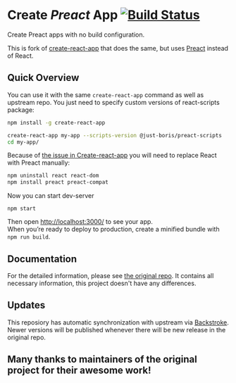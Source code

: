 # Create *Preact* App [![Build Status](https://travis-ci.org/just-boris/create-preact-app.svg?branch=preact)](https://travis-ci.org/just-boris/create-preact-app.svg?branch=preact)

Create Preact apps with no build configuration.

This is fork of [create-react-app](https://github.com/facebookincubator/create-react-app) that does the same, but uses [Preact](https://github.com/developit/preact) instead of React.

## Quick Overview

You can use it with the same `create-react-app` command as well as upstream repo. You just need to specify custom versions of react-scripts package:

```sh
npm install -g create-react-app

create-react-app my-app --scripts-version @just-boris/preact-scripts
cd my-app/
```

Because of [the issue in Create-react-app](https://github.com/facebookincubator/create-react-app/issues/2462) you will need to replace React with Preact manually:

```sh
npm uninstall react react-dom
npm install preact preact-compat
```

Now you can start dev-server

```
npm start
```

Then open [http://localhost:3000/](http://localhost:3000/) to see your app.<br>
When you’re ready to deploy to production, create a minified bundle with `npm run build`.

## Documentation

For the detailed information, please see [the original repo](https://github.com/facebookincubator/create-react-app). It contains all necessary information, this project doesn't have any differences.

## Updates

This reposiory has automatic synchronization with upstream via [Backstroke](https://backstroke.us/). Newer versions will be published whenever there will be new release in the original repo.

## Many thanks to maintainers of the original project for their awesome work!

